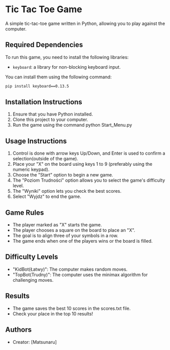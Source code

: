 # Tic Tac Toe Game

A simple tic-tac-toe game written in Python, allowing you to play against the computer.

## Required Dependencies

To run this game, you need to install the following libraries:

- `keyboard`: a library for non-blocking keyboard input.

You can install them using the following command:

```bash
pip install keyboard==0.13.5
```

## Installation Instructions

1. Ensure that you have Python installed.
2. Clone this project to your computer.
3. Run the game using the command python Start_Menu.py

## Usage Instructions
1. Control is done with arrow keys Up/Down, and Enter is used to confirm a selection(outside of the game).
2. Place your "X" on the board using keys 1 to 9 (preferably using the numeric keypad).
3. Choose the "Start" option to begin a new game.
5. The "Poziom Trudności" option allows you to select the game's difficulty level.
6. The "Wyniki" option lets you check the best scores.
7. Select "Wyjdz" to end the game.

## Game Rules

- The player marked as "X" starts the game.
- The player chooses a square on the board to place an "X".
- The goal is to align three of your symbols in a row.
- The game ends when one of the players wins or the board is filled.

## Difficulty Levels

- "KidBot(Łatwy)": The computer makes random moves.
- "TopBot(Trudny)": The computer uses the minimax algorithm for challenging moves.

## Results

- The game saves the best 10 scores in the scores.txt file.
- Check your place in the top 10 results!

## Authors

- Creator: [Matsunaru]
